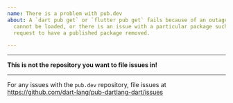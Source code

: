```yaml
---
name: There is a problem with pub.dev
about: A `dart pub get` or `flutter pub get` fails because of an outage at `pub.dev`, the site
  cannot be loaded, or there is an issue with a particular package such as a
  request to have a published package removed.

---
```


**********************************************************
**This is not the repository you want to file issues in!**
**********************************************************

For any issues with the `pub.dev` repository, file issues at
https://github.com/dart-lang/pub-dartlang-dart/issues
